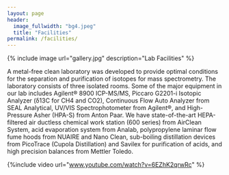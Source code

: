 ```yaml
---
layout: page
header:
  image_fullwidth: "bg4.jpeg"
  title: "Facilities"
permalink: /facilities/
---
```


{% include image url="gallery.jpg" description="Lab Facilities" %}

A metal-free clean laboratory was developed to provide optimal conditions for the separation and purification of isotopes for mass spectrometry. The laboratory consists of three isolated rooms. Some of the major equipment in our lab includes Agilent® 8900 ICP-MS/MS, Piccaro G2201-i Isotopic Analyzer (δ13C for CH4 and CO2), Continuous Flow Auto Analyzer from SEAL Analytical, UV/VIS Spectrophotometer from Agilent®, and High-Pressure Asher (HPA-S) from Anton Paar. We have state-of-the-art HEPA-filtered air ductless chemical work station (600 series) from AirClean System, acid evaporation system from Analab, polypropylene laminar flow fume hoods from NUAIRE and Nano Clean, sub-boiling distillation devices from PicoTrace (Cupola Distillation) and Savilex for purification of acids, and high precision balances from Mettler Toledo. 

{%include video url="www.youtube.com/watch?v=6EZhK2qrwRc" %}